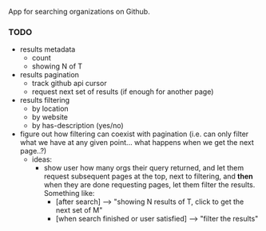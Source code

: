 App for searching organizations on Github.

### TODO
- results metadata
  - count
  - showing N of T
- results pagination
  - track github api cursor
  - request next set of results (if enough for another page)
- results filtering
  - by location
  - by website
  - by has-description (yes/no)
- figure out how filtering can coexist with pagination (i.e. can only filter what we have at any given point... what happens when we get the next page..?)
  - ideas:
    - show user how many orgs their query returned, and let them request subsequent pages at the top, next to filtering, and **then** when they are done requesting pages, let them filter the results. Something like:
      - [after search] --> "showing N results of T, click to get the next set of M"
      - [when search finished or user satisfied] --> "filter the results"
